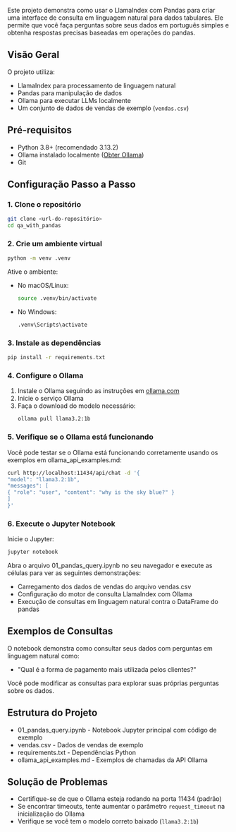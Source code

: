 Este projeto demonstra como usar o LlamaIndex com Pandas para criar uma interface de consulta em linguagem natural para dados tabulares. Ele permite que você faça perguntas sobre seus dados em português simples e obtenha respostas precisas baseadas em operações do pandas.

## Visão Geral

O projeto utiliza:

- LlamaIndex para processamento de linguagem natural
- Pandas para manipulação de dados
- Ollama para executar LLMs localmente
- Um conjunto de dados de vendas de exemplo (`vendas.csv`)

## Pré-requisitos

- Python 3.8+ (recomendado 3.13.2)
- Ollama instalado localmente ([Obter Ollama](https://ollama.com/))
- Git

## Configuração Passo a Passo

### 1. Clone o repositório

```bash
git clone <url-do-repositório>
cd qa_with_pandas
```

### 2. Crie um ambiente virtual

```bash
python -m venv .venv
```

Ative o ambiente:

- No macOS/Linux:
  ```bash
  source .venv/bin/activate
  ```
- No Windows:
  ```bash
  .venv\Scripts\activate
  ```

### 3. Instale as dependências

```bash
pip install -r requirements.txt
```

### 4. Configure o Ollama

1. Instale o Ollama seguindo as instruções em [ollama.com](https://ollama.com/)
2. Inicie o serviço Ollama
3. Faça o download do modelo necessário:
   ```bash
   ollama pull llama3.2:1b
   ```

### 5. Verifique se o Ollama está funcionando

Você pode testar se o Ollama está funcionando corretamente usando os exemplos em ollama_api_examples.md:

```bash
curl http://localhost:11434/api/chat -d '{
"model": "llama3.2:1b",
"messages": [
{ "role": "user", "content": "why is the sky blue?" }
]
}'
```

### 6. Execute o Jupyter Notebook

Inicie o Jupyter:

```bash
jupyter notebook
```

Abra o arquivo 01_pandas_query.ipynb no seu navegador e execute as células para ver as seguintes demonstrações:

- Carregamento dos dados de vendas do arquivo vendas.csv
- Configuração do motor de consulta LlamaIndex com Ollama
- Execução de consultas em linguagem natural contra o DataFrame do pandas

## Exemplos de Consultas

O notebook demonstra como consultar seus dados com perguntas em linguagem natural como:

- "Qual é a forma de pagamento mais utilizada pelos clientes?"

Você pode modificar as consultas para explorar suas próprias perguntas sobre os dados.

## Estrutura do Projeto

- 01_pandas_query.ipynb - Notebook Jupyter principal com código de exemplo
- vendas.csv - Dados de vendas de exemplo
- requirements.txt - Dependências Python
- ollama_api_examples.md - Exemplos de chamadas da API Ollama

## Solução de Problemas

- Certifique-se de que o Ollama esteja rodando na porta 11434 (padrão)
- Se encontrar timeouts, tente aumentar o parâmetro `request_timeout` na inicialização do Ollama
- Verifique se você tem o modelo correto baixado (`llama3.2:1b`)
